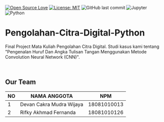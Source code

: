 [![Open Source Love](https://badges.frapsoft.com/os/v1/open-source.svg?style=flat)](https://github.com/ellerbrock/open-source-badges/)
[![License: MIT](https://img.shields.io/badge/License-MIT-green.svg)](https://opensource.org/licenses/MIT)
![GitHub last commit](https://img.shields.io/github/last-commit/devancakra/Pengolahan-Citra-Digital-Python)
![Jupyter](https://img.shields.io/badge/-Jupyter%20Notebook-light?&style=flat&logo=Jupyter&color=ff6000&logoColor=white)
![Python](https://img.shields.io/badge/-Python-black?style=flat&logo=Python)

# Pengolahan-Citra-Digital-Python
Final Project Mata Kuliah Pengolahan Citra Digital. Studi kasus kami tentang "Pengenalan Huruf Dan Angka Tulisan Tangan Menggunakan Metode Convolution Neural Network (CNN)".

<br>

## Our Team
| NO | NAMA ANGGOTA | NPM |
| --- | --- | --- |
| 1 | Devan Cakra Mudra Wijaya | 18081010013 |
| 2 | Rifky Akhmad Fernanda | 18081010126 |

<br>
